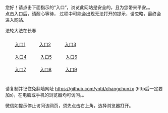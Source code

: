 您好！请点击下面指示的“入口”，浏览此网站是安全的，且为您带来平安。。 <br/>
点击入口后，请耐心等待， 过程中可能会出现无法打开的提示，请忽略，最终会进入网站. </br>

法轮大法在长春<br/>
<div style="padding:10px"><a style="margin:20px" target="_blank" href="https://dc1njm5d6tua4.cloudfront.net/2Qpsp?vldsacbu" id="ccLink1" rel="nofollow">入口1</a> <a target="_blank" style="margin:20px" href="https://d3nhwf2bm5vez9.cloudfront.net/2Qpsp?cbgtssb" id="ccLink2" rel="nofollow">入口2</a> <a style="margin:20px" target="_blank" href="https://d1f7ypkq633rfi.cloudfront.net/2Qpsp?avqmrlbd" id="ccLink3" rel="nofollow">入口3</a></div>

<div style="padding:10px" ><a style="margin:20px" target="_blank" href="https://dc1njm5d6tua4.cloudfront.net/2Qpsp?vldsacbu" id="ccLink4" rel="nofollow">入口4</a> <a style="margin:20px" href="https://d3nhwf2bm5vez9.cloudfront.net/2Qpsp?cbgtssb" target="_blank" id="ccLink5" rel="nofollow">入口5</a> <a style="margin:20px" href="https://d1f7ypkq633rfi.cloudfront.net/2Qpsp?avqmrlbd" target="_blank" id="ccLink6" rel="nofollow">入口6</a></div>

<div style="padding:10px"><a style="margin:20px" target="_blank" href="https://dc1njm5d6tua4.cloudfront.net/2Qpsp?vldsacbu" id="ccLink7" rel="nofollow">入口7</a> <a style="margin:20px" href="https://d3nhwf2bm5vez9.cloudfront.net/2Qpsp?cbgtssb" target="_blank" id="ccLink8" rel="nofollow">入口8</a> <a style="margin:20px" target="_blank" href="https://d1f7ypkq633rfi.cloudfront.net/2Qpsp?avqmrlbd" id="ccLink9" rel="nofollow">入口9</a></div>

<br/>



请复制并记住免翻墙网址 https://github.com/yntd/changchunzx (http后一定要加s)，在电脑或手机的浏览器均可访问。。<br/>

微信如提示停止访问该网页，须先点击右上角，选择浏览器打开。
